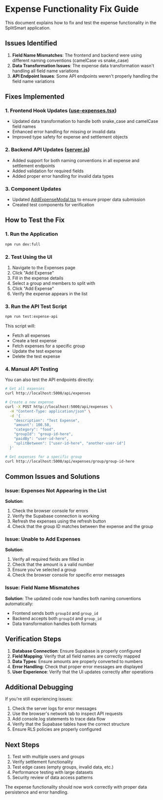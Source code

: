 # Expense Functionality Fix Guide

This document explains how to fix and test the expense functionality in the SplitSmart application.

## Issues Identified

1. **Field Name Mismatches**: The frontend and backend were using different naming conventions (camelCase vs snake_case)
2. **Data Transformation Issues**: The expense data transformation wasn't handling all field name variations
3. **API Endpoint Issues**: Some API endpoints weren't properly handling the field name variations

## Fixes Implemented

### 1. Frontend Hook Updates ([use-expenses.tsx](file:///C:/Users/tusha/OneDrive/Desktop/splitwise1/Readyapp/src/hooks/use-expenses.tsx))

- Updated data transformation to handle both snake_case and camelCase field names
- Enhanced error handling for missing or invalid data
- Improved type safety for expense and settlement objects

### 2. Backend API Updates ([server.js](file:///C:/Users/tusha/OneDrive/Desktop/splitwise1/Readyapp/server/server.js))

- Added support for both naming conventions in all expense and settlement endpoints
- Added validation for required fields
- Added proper error handling for invalid data types

### 3. Component Updates

- Updated [AddExpenseModal.tsx](file:///C:/Users/tusha/OneDrive/Desktop/splitwise1/Readyapp/src/components/AddExpenseModal.tsx) to ensure proper data submission
- Created test components for verification

## How to Test the Fix

### 1. Run the Application

```bash
npm run dev:full
```

### 2. Test Using the UI

1. Navigate to the Expenses page
2. Click "Add Expense"
3. Fill in the expense details
4. Select a group and members to split with
5. Click "Add Expense"
6. Verify the expense appears in the list

### 3. Run the API Test Script

```bash
npm run test:expense-api
```

This script will:
- Fetch all expenses
- Create a test expense
- Fetch expenses for a specific group
- Update the test expense
- Delete the test expense

### 4. Manual API Testing

You can also test the API endpoints directly:

```bash
# Get all expenses
curl http://localhost:5000/api/expenses

# Create a new expense
curl -X POST http://localhost:5000/api/expenses \
  -H "Content-Type: application/json" \
  -d '{
    "description": "Test Expense",
    "amount": 100.50,
    "category": "food",
    "groupId": "group-id-here",
    "paidBy": "user-id-here",
    "splitBetween": ["user-id-here", "another-user-id"]
  }'

# Get expenses for a specific group
curl http://localhost:5000/api/expenses/group/group-id-here
```

## Common Issues and Solutions

### Issue: Expenses Not Appearing in the List

**Solution**: 
1. Check the browser console for errors
2. Verify the Supabase connection is working
3. Refresh the expenses using the refresh button
4. Check that the group ID matches between the expense and the group

### Issue: Unable to Add Expenses

**Solution**:
1. Verify all required fields are filled in
2. Check that the amount is a valid number
3. Ensure you've selected a group
4. Check the browser console for specific error messages

### Issue: Field Name Mismatches

**Solution**:
The updated code now handles both naming conventions automatically:
- Frontend sends both `groupId` and `group_id`
- Backend accepts both `groupId` and `group_id`
- Data transformation handles both formats

## Verification Steps

1. **Database Connection**: Ensure Supabase is properly configured
2. **Field Mapping**: Verify that all field names are correctly mapped
3. **Data Types**: Ensure amounts are properly converted to numbers
4. **Error Handling**: Check that proper error messages are displayed
5. **User Experience**: Verify that the UI updates correctly after operations

## Additional Debugging

If you're still experiencing issues:

1. Check the server logs for error messages
2. Use the browser's network tab to inspect API requests
3. Add console.log statements to trace data flow
4. Verify that the Supabase tables have the correct structure
5. Ensure RLS policies are properly configured

## Next Steps

1. Test with multiple users and groups
2. Verify settlement functionality
3. Test edge cases (empty groups, invalid data, etc.)
4. Performance testing with large datasets
5. Security review of data access patterns

The expense functionality should now work correctly with proper data persistence and error handling.